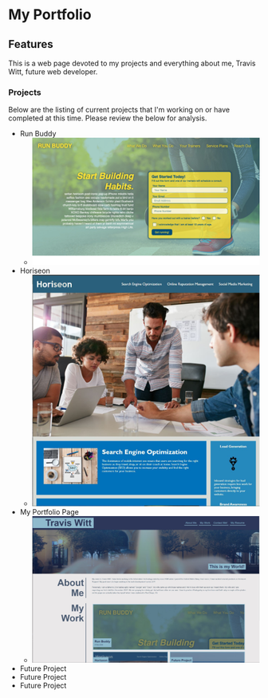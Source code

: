 # My Portfolio

## Features
This is a web page devoted to my projects and everything about me, Travis Witt, future web developer.

### Projects
Below are the listing of current projects that I'm working on or have completed at this time. Please review the below for analysis.

* Run Buddy
   * ![Run_Buddy](assets/images/run-buddy.jpg?raw=true "Run_Buddy")
* Horiseon
   * ![Horiseon](assets/images/horiseon-1.JPG?raw=true "Horiseon")
* My Portfolio Page
   * ![My_Portfolio](assets/images/portfolio.jpg?raw=true "My Portfolio")
* Future Project
* Future Project
* Future Project

